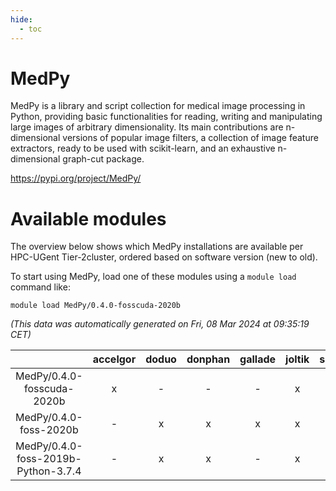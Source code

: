 ```yaml
---
hide:
  - toc
---
```


MedPy
=====


MedPy is a library and script collection for medical image processing in Python, providing basic functionalities for reading, writing and manipulating large images of arbitrary dimensionality. Its main contributions are n-dimensional versions of popular image filters, a collection of image feature extractors, ready to be used with scikit-learn, and an exhaustive n-dimensional graph-cut package.

https://pypi.org/project/MedPy/
# Available modules


The overview below shows which MedPy installations are available per HPC-UGent Tier-2cluster, ordered based on software version (new to old).

To start using MedPy, load one of these modules using a `module load` command like:

```shell
module load MedPy/0.4.0-fosscuda-2020b
```

*(This data was automatically generated on Fri, 08 Mar 2024 at 09:35:19 CET)*  

| |accelgor|doduo|donphan|gallade|joltik|skitty|
| :---: | :---: | :---: | :---: | :---: | :---: | :---: |
|MedPy/0.4.0-fosscuda-2020b|x|-|-|-|x|-|
|MedPy/0.4.0-foss-2020b|-|x|x|x|x|x|
|MedPy/0.4.0-foss-2019b-Python-3.7.4|-|x|x|-|x|x|
